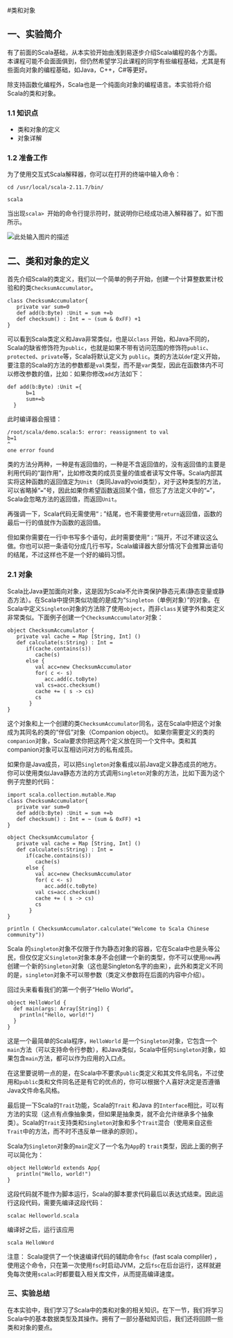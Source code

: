 #类和对象

## 一、实验简介

有了前面的Scala基础，从本实验开始由浅到易逐步介绍Scala编程的各个方面。本课程可能不会面面俱到，但仍然希望学习此课程的同学有些编程基础，尤其是有些面向对象的编程基础，如Java，C++，C#等更好。

除支持函数化编程外，Scala也是一个纯面向对象的编程语言。本实验将介绍Scala的类和对象。

### 1.1 知识点

- 类和对象的定义
- 对象详解


### 1.2 准备工作

为了使用交互式Scala解释器，你可以在打开的终端中输入命令：

```
cd /usr/local/scala-2.11.7/bin/

scala
```

当出现`scala> `开始的命令行提示符时，就说明你已经成功进入解释器了。如下图所示。


![此处输入图片的描述](https://dn-anything-about-doc.qbox.me/document-uid162034labid1679timestamp1454472982090.png/wm)

## 二、类和对象的定义

首先介绍Scala的类定义，我们以一个简单的例子开始，创建一个计算整数累计校验和的类`ChecksumAccumulator`。

```
class ChecksumAccumulator{
   private var sum=0
   def add(b:Byte) :Unit = sum +=b
   def checksum() : Int = ~ (sum & 0xFF) +1
}
```

可以看到Scala类定义和Java非常类似，也是以`class` 开始，和Java不同的，Scala的缺省修饰符为`public`，也就是如果不带有访问范围的修饰符`public`、`protected`、`private`等，Scala将默认定义为 `public`。类的方法以`def`定义开始，要注意的Scala的方法的参数都是`val`类型，而不是`var`类型，因此在函数体内不可以修改参数的值，比如：如果你修改`add`方法如下：

```
def add(b:Byte) :Unit ={
      b=1
      sum+=b
  }
```

此时编译器会报错：

```
/root/scala/demo.scala:5: error: reassignment to val
b=1
^
one error found
```

类的方法分两种，一种是有返回值的，一种是不含返回值的，没有返回值的主要是利用代码的“副作用”，比如修改类的成员变量的值或者读写文件等。Scala内部其实将这种函数的返回值定为`Unit`（类同Java的void类型），对于这种类型的方法，可以省略掉“`=`”号，因此如果你希望函数返回某个值，但忘了方法定义中的“`=`”，Scala会忽略方法的返回值，而返回`Unit`。


再强调一下，Scala代码无需使用“`；`”结尾，也不需要使用`return`返回值，函数的最后一行的值就作为函数的返回值。

但如果你需要在一行中书写多个语句，此时需要使用“`；`”隔开，不过不建议这么做。你也可以把一条语句分成几行书写，Scala编译器大部分情况下会推算出语句的结尾，不过这样也不是一个好的编码习惯。

### 2.1 对象

Scala比Java更加面向对象，这是因为Scala不允许类保护静态元素(静态变量或静态方法）。在Scala中提供类似功能的是成为“`Singleton`（单例对象）”的对象。在Scala中定义`Singleton`对象的方法除了使用`object`，而非`class`关键字外和类定义非常类似。下面例子创建一个`ChecksumAccumulator`对象：

```
object ChecksumAccumulator {
   private val cache = Map [String, Int] ()
   def calculate(s:String) : Int =
      if(cache.contains(s))
         cache(s)
      else {
         val acc=new ChecksumAccumulator
         for( c <- s)
            acc.add(c.toByte)
         val cs=acc.checksum()
         cache += ( s -> cs)
         cs
       }
}
```


这个对象和上一个创建的类`ChecksumAccumulator`同名，这在Scala中把这个对象成为其同名的类的“伴侣”对象（Companion object)。 如果你需要定义的类的`companion`对象，Scala要求你把这两个定义放在同一个文件中。类和其companion对象可以互相访问对方的私有成员。


如果你是Java成员，可以把`Singleton`对象看成以前Java定义静态成员的地方。你可以使用类似Java静态方法的方式调用`Singleton`对象的方法，比如下面为这个例子完整的代码：

```
import scala.collection.mutable.Map
class ChecksumAccumulator{
   private var sum=0
   def add(b:Byte) :Unit = sum +=b
   def checksum() : Int = ~ (sum & 0xFF) +1
}

object ChecksumAccumulator {
   private val cache = Map [String, Int] ()
   def calculate(s:String) : Int =
      if(cache.contains(s))
         cache(s)
      else {
         val acc=new ChecksumAccumulator
         for( c <- s)
            acc.add(c.toByte)
         val cs=acc.checksum()
         cache += ( s -> cs)
         cs
       }
}

println ( ChecksumAccumulator.calculate("Welcome to Scala Chinese community"))
```

Scala 的`singleton`对象不仅限于作为静态对象的容器，它在Scala中也是头等公民，但仅仅定义`Singleton`对象本身不会创建一个新的类型，你不可以使用`new`再创建一个新的`Singleton`对象（这也是Singleton名字的由来），此外和类定义不同的是，`singleton`对象不可以带参数（类定义参数将在后面的内容中介绍）。

回过头来看看我们的第一个例子“Hello World”。

```
object HelloWorld {
  def main(args: Array[String]) {
    println("Hello, world!")
  }
}
```

这是一个最简单的Scala程序，`HelloWorld` 是一个`Singleton`对象，它包含一个`main`方法（可以支持命令行参数），和Java类似，Scala中任何`Singleton`对象，如果包含`main`方法，都可以作为应用的入口点。


在这里要说明一点的是，在Scala中不要求`public`类定义和其文件名同名，不过使用和`public`类和文件同名还是有它的优点的，你可以根据个人喜好决定是否遵循Java文件命名风格。


最后提一下Scala的`Trait`功能，Scala的`Trait` 和Java 的`Interface`相比，可以有方法的实现（这点有点像抽象类，但如果是抽象类，就不会允许继承多个抽象类）。Scala的`Trait`支持类和`Singleton`对象和多个`Trait`混合（使用来自这些`Trait`中的方法，而不时不违反单一继承的原则）。

Scala为`Singleton`对象的`main`定义了一个名为`App`的 `trait`类型，因此上面的例子可以简化为：

```
object HelloWorld extends App{
   println("Hello, world!")
}
```

这段代码就不能作为脚本运行，Scala的脚本要求代码最后以表达式结束。因此运行这段代码，需要先编译这段代码：

```
scalac Helloworld.scala
```

编译好之后，运行该应用

```
scala HelloWord
```

注意： Scala提供了一个快速编译代码的辅助命令`fsc `(fast scala compliler) ，使用这个命令，只在第一次使用`fsc`时启动JVM，之后`fsc`在后台运行，这样就避免每次使用`scalac`时都要载入相关库文件，从而提高编译速度。

### 三、实验总结

在本实验中，我们学习了Scala中的类和对象的相关知识。在下一节，我们将学习Scala中的基本数据类型及其操作。拥有了一部分基础知识后，我们还将回顾一些类和对象的要点。